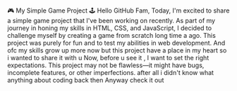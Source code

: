 🎮 My Simple Game Project 🕹️
Hello GitHub Fam,
Today, I'm excited to share a simple game project that I've been working on recently.
As part of my journey in honing my skills in HTML, CSS, and JavaScript, I decided to challenge myself by creating a game from scratch long time a ago. This project was purely for fun and to test my abilities in web development. And ofc my skills grow up more now but this project have a place in my heart so i wanted to share it with u
Now, before u see it , I want to set the right expectations. This project may not be flawless—it might have bugs, incomplete features, or other imperfections. after all i didn't know what anything about coding back then
Anyway check it out
